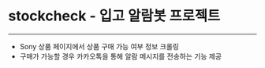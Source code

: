 # stockcheck - 입고 알람봇 프로젝트

---

- Sony 상품 페이지에서 상품 구매 가능 여부 정보 크롤링
- 구매가 가능할 경우 카카오톡을 통해 알람 메시지를 전송하는 기능 제공
